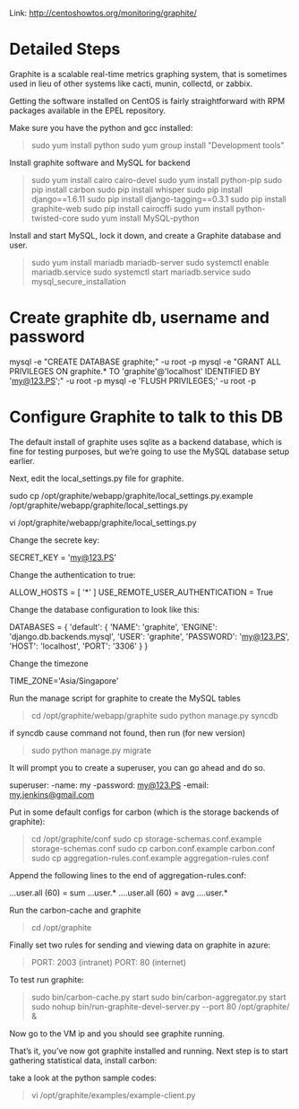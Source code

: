 Link: http://centoshowtos.org/monitoring/graphite/

# Detailed Steps #


Graphite is a scalable real-time metrics graphing system, that is sometimes used in lieu of other systems like cacti, munin, collectd, or zabbix.

Getting the software installed on CentOS is fairly straightforward with RPM packages available in the EPEL repository.

Make sure you have the python and gcc installed: 

> sudo yum install python
> sudo yum group install "Development tools"

Install graphite software and MySQL for backend

> sudo yum install cairo cairo-devel
> sudo yum install python-pip
> sudo pip install carbon
> sudo pip install whisper
> sudo pip install django==1.6.11
> sudo pip install django-tagging==0.3.1
> sudo pip install graphite-web
> sudo pip install cairocffi
> sudo yum install python-twisted-core
> sudo yum install MySQL-python

Install and start MySQL, lock it down, and create a Graphite database and user.

> sudo yum install mariadb mariadb-server
> sudo systemctl enable mariadb.service
> sudo systemctl start mariadb.service
> sudo mysql_secure_installation

# Create graphite db, username and password
mysql -e "CREATE DATABASE graphite;" -u root -p
mysql -e "GRANT ALL PRIVILEGES ON graphite.* TO 'graphite'@'localhost' IDENTIFIED BY 'my@123.PS';" -u root -p
mysql -e 'FLUSH PRIVILEGES;' -u root -p

# Configure Graphite to talk to this DB

The default install of graphite uses sqlite as a backend database, which is fine for testing purposes, but we’re going to use the MySQL database setup earlier.



Next, edit the local_settings.py file for graphite.

sudo cp /opt/graphite/webapp/graphite/local_settings.py.example /opt/graphite/webapp/graphite/local_settings.py

vi /opt/graphite/webapp/graphite/local_settings.py

Change the secrete key:

SECRET_KEY = 'my@123.PS'

Change the authentication to true:

ALLOW_HOSTS = [ '*' ]
USE_REMOTE_USER_AUTHENTICATION = True


Change the database configuration to look like this:

DATABASES = {
 'default': {
 'NAME': 'graphite',
 'ENGINE': 'django.db.backends.mysql',
 'USER': 'graphite',
 'PASSWORD': 'my@123.PS',
 'HOST': 'localhost',
 'PORT': '3306'
 }
}

Change the timezone

TIME_ZONE='Asia/Singapore'

Run the manage script for graphite to create the MySQL tables

> cd /opt/graphite/webapp/graphite
> sudo python manage.py syncdb

if syncdb cause command not found, then run (for new version) 

> sudo python manage.py migrate

It will prompt you to create a superuser, you can go ahead and do so.

superuser: 
  -name: my
  -password: my@123.PS
  -email: my.jenkins@gmail.com
  

Put in some default configs for carbon (which is the storage backends of graphite):

> cd /opt/graphite/conf
> sudo cp storage-schemas.conf.example storage-schemas.conf
> sudo cp carbon.conf.example carbon.conf
> sudo cp aggregation-rules.conf.example aggregation-rules.conf

Append the following lines to the end of aggregation-rules.conf:

<domain>.<measurement>.<instance>.user.all (60) = sum <domain>.<measurement>.<instance>.user.*
<domain>.<measurement>.<instance>.<kpi>.user.all (60) = avg <domain>.<measurement>.<instance>.<kpi>.user.*

Run the carbon-cache and graphite

> cd /opt/graphite

Finally set two rules for sending and viewing data on graphite in azure:

> PORT: 2003 (intranet)
> PORT: 80 (internet)

To test run graphite:

> sudo bin/carbon-cache.py start
> sudo bin/carbon-aggregator.py start
> sudo nohup bin/run-graphite-devel-server.py --port 80 /opt/graphite/ &

Now go to the VM ip and you should see graphite running.

That’s it, you’ve now got graphite installed and running. Next step is to start gathering statistical data, install carbon:
 
take a look at the python sample codes:

> vi /opt/graphite/examples/example-client.py

